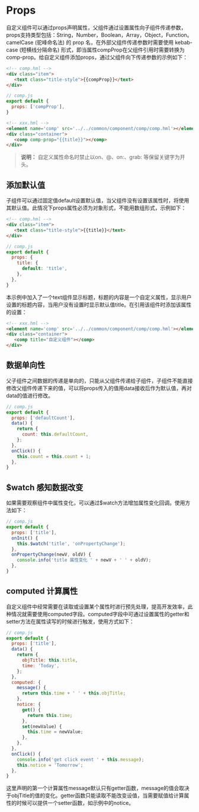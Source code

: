 # Props

自定义组件可以通过props声明属性，父组件通过设置属性向子组件传递参数，props支持类型包括：String，Number，Boolean，Array，Object，Function。camelCase (驼峰命名法) 的 prop 名，在外部父组件传递参数时需要使用 kebab-case (短横线分隔命名) 形式，即当属性compProp在父组件引用时需要转换为comp-prop。给自定义组件添加props，通过父组件向下传递参数的示例如下：


```html
<!-- comp.hml -->
<div class="item"> 
   <text class="title-style">{{compProp}}</text> 
</div>
```


```js
// comp.js 
export default { 
  props: ['compProp'],
}
```


```html
<!-- xxx.hml -->
<element name='comp' src='../../common/component/comp/comp.hml'></element>
<div class="container"> 
   <comp comp-prop="{{title}}"></comp> 
</div>
```


>  **说明：**
>  自定义属性命名时禁止以on、@、on:、grab: 等保留关键字为开头。


## 添加默认值

子组件可以通过固定值default设置默认值，当父组件没有设置该属性时，将使用其默认值。此情况下props属性必须为对象形式，不能用数组形式，示例如下：

```html
<!-- comp.hml -->
<div class="item"> 
   <text class="title-style">{{title}}</text> 
</div>
```

```js
// comp.js
export default { 
  props: {
    title: {
      default: 'title',
    },
  },
}
```

本示例中加入了一个text组件显示标题，标题的内容是一个自定义属性，显示用户设置的标题内容，当用户没有设置时显示默认值title。在引用该组件时添加该属性的设置：

```html
<!-- xxx.hml -->
<element name='comp' src='../../common/component/comp/comp.hml'></element>
<div class="container"> 
   <comp title="自定义组件"></comp> 
</div>
```


## 数据单向性

父子组件之间数据的传递是单向的，只能从父组件传递给子组件，子组件不能直接修改父组件传递下来的值，可以将props传入的值用data接收后作为默认值，再对data的值进行修改。

```js
// comp.js
export default { 
  props: ['defaultCount'],
  data() {
    return {
      count: this.defaultCount,
    };
  },
  onClick() {
    this.count = this.count + 1;
  },
}
```


## $watch 感知数据改变

如果需要观察组件中属性变化，可以通过$watch方法增加属性变化回调。使用方法如下：

```js
// comp.js
export default { 
  props: ['title'],
  onInit() {
    this.$watch('title', 'onPropertyChange');
  },
  onPropertyChange(newV, oldV) {
    console.info('title 属性变化 ' + newV + ' ' + oldV);
  },
}
```


## computed 计算属性

自定义组件中经常需要在读取或设置某个属性时进行预先处理，提高开发效率，此种情况就需要使用computed字段。computed字段中可通过设置属性的getter和setter方法在属性读写的时候进行触发，使用方式如下：

```js
// comp.js
export default { 
  props: ['title'],
  data() {
    return {
      objTitle: this.title,
      time: 'Today',
    };
  },
  computed: {
    message() {
      return this.time + ' ' + this.objTitle;
    },
    notice: {
      get() {
        return this.time;
      },
      set(newValue) {
        this.time = newValue;
      },
    },
  },
  onClick() {
    console.info('get click event ' + this.message);
    this.notice = 'Tomorrow';
  },
}
```

这里声明的第一个计算属性message默认只有getter函数，message的值会取决于objTitle的值的变化。getter函数只能读取不能改变设值，当需要赋值给计算属性的时候可以提供一个setter函数，如示例中的notice。
